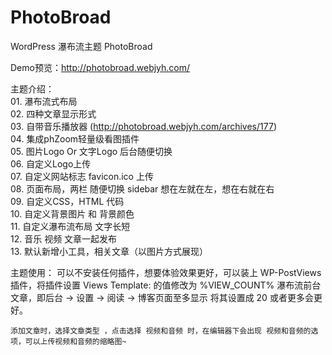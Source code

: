 PhotoBroad
==========

WordPress 瀑布流主题 PhotoBroad

Demo预览：http://photobroad.webjyh.com/

主题介绍：<br />
    01. 瀑布流式布局<br />
    02. 四种文章显示形式<br />
    03. 自带音乐播放器 (http://photobroad.webjyh.com/archives/177)<br />
    04. 集成phZoom轻量级看图插件<br />
    05. 图片Logo Or 文字Logo 后台随便切换<br />
    06. 自定义Logo上传<br />
    07. 自定义网站标志 favicon.ico 上传<br />
    08. 页面布局，两栏 随便切换 sidebar 想在左就在左，想在右就在右<br />
    09. 自定义CSS，HTML 代码<br />
    10. 自定义背景图片 和 背景颜色<br />
    11. 自定义瀑布流布局 文字长短<br />
    12. 音乐 视频 文章一起发布<br />
    13. 默认新增小工具，相关文章（以图片方式展现）
    
主题使用：
    可以不安装任何插件，想要体验效果更好，可以装上 WP-PostViews 插件，将插件设置 Views Template: 的值修改为 %VIEW_COUNT% 瀑布流前台文章，即后台 -> 设置 -> 阅读 -> 博客页面至多显示 将其设置成 20 或者更多会更好。

    添加文章时，选择文章类型 ，点击选择 视频和音频 时，在编辑器下会出现 视频和音频的选项，可以上传视频和音频的缩略图~

